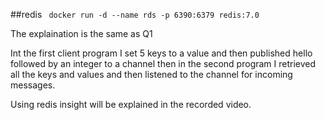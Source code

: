 ##redis
``` docker run -d --name rds -p 6390:6379 redis:7.0```

The explaination is the same as Q1

Int the first client program I set 5 keys to a value and then published hello followed by an integer to a channel then in the second program I retrieved all the keys and values and then listened to the channel for incoming messages.

Using redis insight will be explained in the recorded video.

